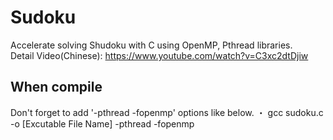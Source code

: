 # Sudoku
Accelerate solving Shudoku with C using OpenMP, Pthread libraries.  
Detail Video(Chinese): https://www.youtube.com/watch?v=C3xc2dtDjiw

## When compile  
Don't forget to add '-pthread -fopenmp' options like below. 
・  gcc sudoku.c -o [Excutable File Name] -pthread -fopenmp  
